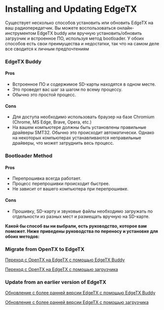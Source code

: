 # Installing and Updating EdgeTX

Существует несколько способов установить или обновить EdgeTX на ваш радиопередатчик. Вы можете воспользоваться онлайн-инструментом EdgeTX buddy или вручную установить/обновить загрузчик и встроенное ПО, используя метод bootloader. У обоих способов есть свои преимущества и недостатки, так что на самом деле все сводится к личным предпочтениям

### EdgeTX Buddy

#### Pros

* Встроенное ПО и содержимое SD-карты находятся в одном месте.
* Это проведет вас шаг за шагом по всему процессу.
* Обычно это простой процесс.

#### Cons

* Для доступа необходимо использовать браузер на базе Chromium (Chrome, MS Edge, Brave, Opera, etc.)
* На вашем компьютере должны быть установлены правильные драйверы SMT32. Обычно это происходит автоматически. Однако на некоторых компьютерах устанавливаются неправильные драйверы, что может затруднить весь процесс.&#x20;

### Bootloader Method

#### Pros

* Перепрошивка всегда работает.
* Процесс перепрошивки происходит быстрее.
* Не зависит от вашего компьютера при перепрошивке.

#### Cons&#x20;

* Прошивку, SD-карту и звуковые файлы необходимо загружать по отдельности из разных мест и размещать вручную на SD-карте.

**Какой бы способ вы ни выбрали, есть руководство, которое вам поможет. Ниже приведены руководства по переносу и установке для обоих методов:**

### Migrate from OpenTX to EdgeTX&#x20;

[Переход с OpenTX на EdgeTX с помощью EdgeTX Buddy](update-from-opentx-to-edgetx.md)

[Переход с OpenTX на EdgeTX с помощью загрузчика](migrate-from-opentx-to-edgetx-using-the-bootloader.md)

### Update from an earlier version of EdgeTX

[Обновление с более ранней версии EdgeTX с помощью EdgeTX Buddy](update-from-opentx-to-edgetx-1.md)

[Обновление с более ранней версии EdgeTX с помощью загрузчика](update-from-an-earlier-version-of-edgetx-using-the-bootloader.md)

